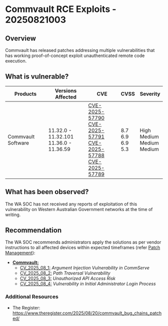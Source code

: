 # Commvault RCE Exploits - 20250821003

## Overview

Commvault has released patches addressing multiple vulnerabilities that has working proof-of-concept exploit unauthenticated remote code execution.

## What is vulnerable?

| Products            | Versions Affected  | CVE                                                                                                   | CVSS     | Severity |
| ------------------- | ------------------ | ----------------------------------------------------------------------------------------------------- | -------- | ---------|
| Commvault Software  | 11.32.0 - 11.32.101 </br> 11.36.0 - 11.36.59 | [CVE-2025-57790](https://nvd.nist.gov/vuln/detail/CVE-2025-57790) </br> [CVE-2025-57791](https://nvd.nist.gov/vuln/detail/CVE-2025-57791) </br> [CVE-2025-57788](https://nvd.nist.gov/vuln/detail/CVE-2025-57788) </br> [CVE-2025-57789](https://nvd.nist.gov/vuln/detail/CVE-2025-57789) | 8.7 </br> 6.9 </br> 6.9 </br> 5.3 | High </br> Medium </br> Medium </br> Medium |

## What has been observed?

The WA SOC has not received any reports of exploitation of this vulnerability on Western Australian Government networks at the time of writing.

## Recommendation

The WA SOC recommends administrators apply the solutions as per vendor instructions to all affected devices within expected timeframes (refer [Patch Management](../guidelines/patch-management.md)):

- [**Commvault:**](https://documentation.commvault.com/securityadvisories/) 
    - [CV_2025_08_1:](https://documentation.commvault.com/securityadvisories/CV_2025_08_1.html) *Argument Injection Vulnerability in CommServe*
    - [CV_2025_08_2:](https://documentation.commvault.com/securityadvisories/CV_2025_08_2.html) *Path Traversal Vulnerability*
    - [CV_2025_08_3:](https://documentation.commvault.com/securityadvisories/CV_2025_08_3.html) *Unauthorized API Access Risk*
    - [CV_2025_08_4:](https://documentation.commvault.com/securityadvisories/CV_2025_08_4.html) *Vulnerability in Initial Administrator Login Process*

### Additional Resources

- The Register: <https://www.theregister.com/2025/08/20/commvault_bug_chains_patched/>